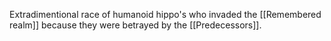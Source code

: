 Extradimentional race of humanoid hippo's who invaded the [[Remembered realm]] because they were betrayed by the [[Predecessors]]. 